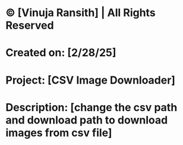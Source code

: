 # © [Vinuja Ransith] | All Rights Reserved  
# Created on: [2/28/25]  
# Project: [CSV Image Downloader]  
# Description: [change the csv path and download path to download images from csv file]  
